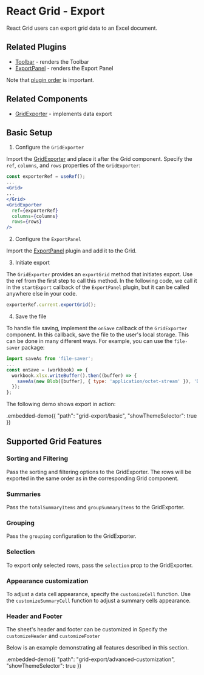 # React Grid - Export

React Grid users can export grid data to an Excel document.

## Related Plugins

- [Toolbar](../reference/toolbar.md) - renders the Toolbar
- [ExportPanel](../reference/export-panel.md) - renders the Export Panel

Note that [plugin order](./plugin-overview.md#plugin-order) is important.

## Related Components

- [GridExporter](../reference/grid-exporter.md) - implements data export

## Basic Setup

1. Configure the `GridExporter`

Import the [GridExporter](../reference/grid-exporter.md) and place it after the Grid component. Specify the `ref`, `columns`, and `rows` properties of the `GridExporter`:

```jsx
const exporterRef = useRef();
...
<Grid>
...
</Grid>
<GridExporter
  ref={exporterRef}
  columns={columns}
  rows={rows}
/>
```

2. Configure the `ExportPanel`

Import the [ExportPanel](../reference/export-panel.md) plugin and add it to the Grid.

3. Initiate export

The `GridExporter` provides an `exportGrid` method that initiates export. Use the ref from the first step to call this method. In the following code, we call it in the `startExport` callback of the `ExportPanel` plugin, but it can be called anywhere else in your code.

```jsx
exporterRef.current.exportGrid();
```

4. Save the file

To handle file saving, implement the `onSave` callback of the `GridExporter` component. In this callback, save the file to the user's local storage. This can be done in many different ways. For example, you can use the `file-saver` package:

```jsx
import saveAs from 'file-saver';
...
const onSave = (workbook) => {
  workbook.xlsx.writeBuffer().then((buffer) => {
    saveAs(new Blob([buffer], { type: 'application/octet-stream' }), 'DataGrid.xlsx');
  });
};
```

The following demo shows export in action:

.embedded-demo({ "path": "grid-export/basic", "showThemeSelector": true })

## Supported Grid Features

### Sorting and Filtering

Pass the sorting and filtering options to the GridExporter. The rows will be exported in the same order as in the corresponding Grid component.

### Summaries

Pass the `totalSummaryItems` and `groupSummaryItems` to the GridExporter.

### Grouping

Pass the `grouping` configuration to the GridExporter.

### Selection

To export only selected rows, pass the `selection` prop to the GridExporter.

### Appearance customization

To adjust a data cell appearance, specify the `customizeCell` function. Use the `customizeSummaryCell` function to adjust a summary cells appearance.

### Header and Footer

The sheet's header and footer can be customized in 
Specify the `customizeHeader` and `customizeFooter` 

Below is an example demonstrating all features described in this section.

.embedded-demo({ "path": "grid-export/advanced-customization", "showThemeSelector": true })
